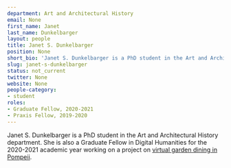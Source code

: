 ```yaml
---
department: Art and Architectural History
email: None
first_name: Janet
last_name: Dunkelbarger
layout: people
title: Janet S. Dunkelbarger
position: None
short_bio: 'Janet S. Dunkelbarger is a PhD student in the Art and Architectural History department.'
slug: janet-s-dunkelbarger
status: not_current
twitter: None
website: None
people-category:
- student
roles:
- Graduate Fellow, 2020-2021
- Praxis Fellow, 2019-2020
---
```

Janet S. Dunkelbarger is a PhD student in the Art and Architectural History department. She is also a Graduate Fellow in Digital Humanities for the 2020-2021 academic year working on a project on [virtual garden dining in Pompeii](https://scholarslab.lib.virginia.edu/work/virtual-garden-dining-in-pompeii/).